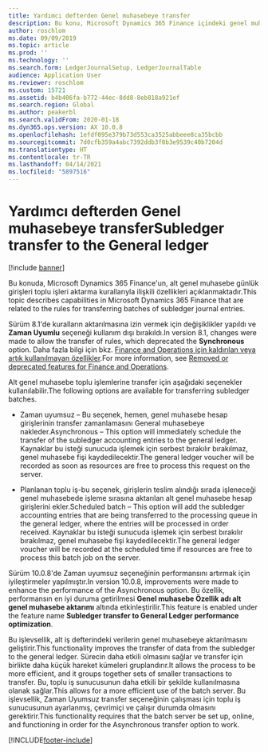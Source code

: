 ```yaml
---
title: Yardımcı defterden Genel muhasebeye transfer
description: Bu konu, Microsoft Dynamics 365 Finance içindeki genel muhasebe transfer işlemiyle ilgili olan yetenekleri açıklar.
author: roschlom
ms.date: 09/09/2019
ms.topic: article
ms.prod: ''
ms.technology: ''
ms.search.form: LedgerJournalSetup, LedgerJournalTable
audience: Application User
ms.reviewer: roschlom
ms.custom: 15721
ms.assetid: b4b406fa-b772-44ec-8dd8-8eb818a921ef
ms.search.region: Global
ms.author: peakerbl
ms.search.validFrom: 2020-01-18
ms.dyn365.ops.version: AX 10.0.8
ms.openlocfilehash: 1efdf095e379b73d553ca3525abbeee8ca35bcbb
ms.sourcegitcommit: 7d0cfb359a4abc7392ddb3f0b3e9539c40b7204d
ms.translationtype: HT
ms.contentlocale: tr-TR
ms.lasthandoff: 04/14/2021
ms.locfileid: "5897516"
---
```

# <a name="subledger-transfer-to-the-general-ledger"></a><span data-ttu-id="0b7ca-103">Yardımcı defterden Genel muhasebeye transfer</span><span class="sxs-lookup"><span data-stu-id="0b7ca-103">Subledger transfer to the General ledger</span></span>

[!include [banner](../includes/banner.md)]

<span data-ttu-id="0b7ca-104">Bu konuda, Microsoft Dynamics 365 Finance'un, alt genel muhasebe günlük girişleri toplu işleri aktarma kurallarıyla ilişkili özellikleri açıklanmaktadır.</span><span class="sxs-lookup"><span data-stu-id="0b7ca-104">This topic describes capabilities in Microsoft Dynamics 365 Finance that are related to the rules for transferring batches of subledger journal entries.</span></span>

<span data-ttu-id="0b7ca-105">Sürüm 8.1'de kuralların aktarılmasına izin vermek için değişiklikler yapıldı ve **Zaman Uyumlu** seçeneği kullanım dışı bırakıldı.</span><span class="sxs-lookup"><span data-stu-id="0b7ca-105">In version 8.1, changes were made to allow the transfer of rules, which deprecated the **Synchronous** option.</span></span> <span data-ttu-id="0b7ca-106">Daha fazla bilgi için bkz. [Finance and Operations için kaldırılan veya artık kullanılmayan özellikler](../../fin-ops-core/dev-itpro/migration-upgrade/deprecated-features.md?toc=%2fdynamics365%2ffinance%2ftoc.json#finance-and-operations-81-with-platform-update-20).</span><span class="sxs-lookup"><span data-stu-id="0b7ca-106">For more information, see [Removed or deprecated features for Finance and Operations](../../fin-ops-core/dev-itpro/migration-upgrade/deprecated-features.md?toc=%2fdynamics365%2ffinance%2ftoc.json#finance-and-operations-81-with-platform-update-20).</span></span>

<span data-ttu-id="0b7ca-107">Alt genel muhasebe toplu işlemlerine transfer için aşağıdaki seçenekler kullanılabilir.</span><span class="sxs-lookup"><span data-stu-id="0b7ca-107">The following options are available for transferring subledger batches.</span></span> 

 - <span data-ttu-id="0b7ca-108">Zaman uyumsuz – Bu seçenek, hemen, genel muhasebe hesap girişlerinin transfer zamanlamasını General muhasebeye nakleder.</span><span class="sxs-lookup"><span data-stu-id="0b7ca-108">Asynchronous – This option will immediately schedule the transfer of the subledger accounting entries to the general ledger.</span></span> <span data-ttu-id="0b7ca-109">Kaynaklar bu isteği sunucuda işlemek için serbest bırakılır bırakılmaz, genel muhasebe fişi kaydedilecektir.</span><span class="sxs-lookup"><span data-stu-id="0b7ca-109">The general ledger voucher will be recorded as soon as resources are free to process this request on the server.</span></span> 

- <span data-ttu-id="0b7ca-110">Planlanan toplu iş-bu seçenek, girişlerin teslim alındığı sırada işleneceği genel muhasebede işleme sırasına aktarılan alt genel muhasebe hesap girişlerini ekler.</span><span class="sxs-lookup"><span data-stu-id="0b7ca-110">Scheduled batch – This option will add the subledger accounting entries that are being transferred to the processing queue in the general ledger, where the entries will be processed in order received.</span></span> <span data-ttu-id="0b7ca-111">Kaynaklar bu isteği sunucuda işlemek için serbest bırakılır bırakılmaz, genel muhasebe fişi kaydedilecektir.</span><span class="sxs-lookup"><span data-stu-id="0b7ca-111">The general ledger voucher will be recorded at the scheduled time if resources are free to process this batch job on the server.</span></span> 
 
<span data-ttu-id="0b7ca-112">Sürüm 10.0.8'de Zaman uyumsuz seçeneğinin performansını artırmak için iyileştirmeler yapılmıştır.</span><span class="sxs-lookup"><span data-stu-id="0b7ca-112">In version 10.0.8, improvements were made to enhance the performance of the Asynchronous option.</span></span> <span data-ttu-id="0b7ca-113">Bu özellik, performansın en iyi duruma getirilmesi **Genel muhasebe Özellik adı alt genel muhasebe aktarımı** altında etkinleştirilir.</span><span class="sxs-lookup"><span data-stu-id="0b7ca-113">This feature is enabled under the feature name **Subledger transfer to General Ledger performance optimization**.</span></span> 
 
<span data-ttu-id="0b7ca-114">Bu işlevsellik, alt iş defterindeki verilerin genel muhasebeye aktarılmasını geliştirir.</span><span class="sxs-lookup"><span data-stu-id="0b7ca-114">This functionality improves the transfer of data from the subledger to the general ledger.</span></span> <span data-ttu-id="0b7ca-115">Sürecin daha etkili olmasını sağlar ve transfer için birlikte daha küçük hareket kümeleri gruplandırır.</span><span class="sxs-lookup"><span data-stu-id="0b7ca-115">It allows the process to be more efficient, and it groups together sets of smaller transactions to transfer.</span></span> <span data-ttu-id="0b7ca-116">Bu, toplu iş sunucusunun daha etkili bir şekilde kullanılmasına olanak sağlar.</span><span class="sxs-lookup"><span data-stu-id="0b7ca-116">This allows for a more efficient use of the batch server.</span></span> <span data-ttu-id="0b7ca-117">Bu işlevsellik, Zaman Uyumsuz transfer seçeneğinin çalışması için toplu iş sunucusunun ayarlanmış, çevrimiçi ve çalışır durumda olmasını gerektirir.</span><span class="sxs-lookup"><span data-stu-id="0b7ca-117">This functionality requires that the batch server be set up, online, and functioning in order for the Asynchronous transfer option to work.</span></span> 


[!INCLUDE[footer-include](../../includes/footer-banner.md)]